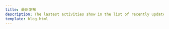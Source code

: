 ```yaml
---
title: 最新发布
description: The lastest activities show in the list of recently updated post. Please read the post title and description and choose any post which seems interesting to you. I hope you always can find something new here.
template: blog.html
---
```

